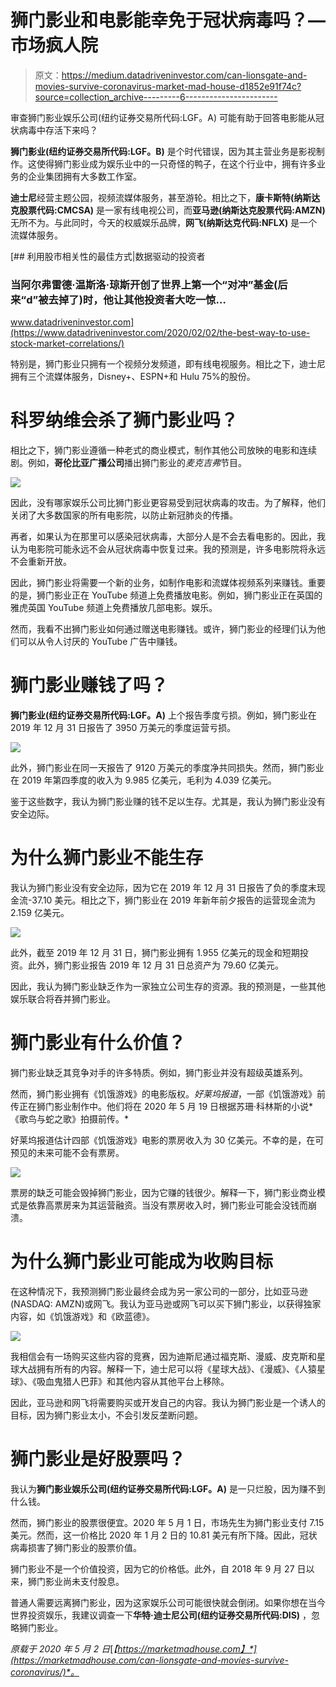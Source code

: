 # 狮门影业和电影能幸免于冠状病毒吗？—市场疯人院

> 原文：<https://medium.datadriveninvestor.com/can-lionsgate-and-movies-survive-coronavirus-market-mad-house-d1852e91f74c?source=collection_archive---------6----------------------->

审查狮门影业娱乐公司(纽约证券交易所代码:LGF。A) 可能有助于回答电影能从冠状病毒中存活下来吗？

**狮门影业(纽约证券交易所代码:LGF。B)** 是个时代错误，因为其主营业务是影视制作。这使得狮门影业成为娱乐业中的一只奇怪的鸭子，在这个行业中，拥有许多业务的企业集团拥有大多数工作室。

**迪士尼**经营主题公园，视频流媒体服务，甚至游轮。相比之下，**康卡斯特(纳斯达克股票代码:CMCSA)** 是一家有线电视公司，而**亚马逊(纳斯达克股票代码:AMZN)** 无所不为。与此同时，今天的权威娱乐品牌，**网飞(纳斯达克代码:NFLX)** 是一个流媒体服务。

[](https://www.datadriveninvestor.com/2020/02/02/the-best-way-to-use-stock-market-correlations/) [## 利用股市相关性的最佳方式|数据驱动的投资者

### 当阿尔弗雷德·温斯洛·琼斯开创了世界上第一个“对冲”基金(后来“d”被去掉了)时，他让其他投资者大吃一惊…

www.datadriveninvestor.com](https://www.datadriveninvestor.com/2020/02/02/the-best-way-to-use-stock-market-correlations/) 

特别是，狮门影业只拥有一个视频分发频道，即有线电视服务。相比之下，迪士尼拥有三个流媒体服务，Disney+、ESPN+和 Hulu 75%的股份。

# 科罗纳维会杀了狮门影业吗？

相比之下，狮门影业遵循一种老式的商业模式，制作其他公司放映的电影和连续剧。例如，**哥伦比亚广播公司**播出狮门影业的*麦克吉弗*节目。

![](img/7f78893c4660421668df5553dfd16d6f.png)

因此，没有哪家娱乐公司比狮门影业更容易受到冠状病毒的攻击。为了解释，他们关闭了大多数国家的所有电影院，以防止新冠肺炎的传播。

再者，如果认为在那里可以感染冠状病毒，大部分人是不会去看电影的。因此，我认为电影院可能永远不会从冠状病毒中恢复过来。我的预测是，许多电影院将永远不会重新开放。

因此，狮门影业将需要一个新的业务，如制作电影和流媒体视频系列来赚钱。重要的是，狮门影业正在 YouTube 频道上免费播放电影。例如，狮门影业正在英国的雅虎英国 YouTube 频道上免费播放几部电影。娱乐。

然而，我看不出狮门影业如何通过赠送电影赚钱。或许，狮门影业的经理们认为他们可以从令人讨厌的 YouTube 广告中赚钱。

# 狮门影业赚钱了吗？

**狮门影业(纽约证券交易所代码:LGF。A)** 上个报告季度亏损。例如，狮门影业在 2019 年 12 月 31 日报告了 3950 万美元的季度运营亏损。

![](img/479cc4830e5b9d29345fb79b1622c6ab.png)

此外，狮门影业在同一天报告了 9120 万美元的季度净共同损失。然而，狮门影业在 2019 年第四季度的收入为 9.985 亿美元，毛利为 4.039 亿美元。

鉴于这些数字，我认为狮门影业赚的钱不足以生存。尤其是，我认为狮门影业没有安全边际。

# 为什么狮门影业不能生存

我认为狮门影业没有安全边际，因为它在 2019 年 12 月 31 日报告了负的季度末现金流-37.10 美元。相比之下，狮门影业在 2019 年新年前夕报告的运营现金流为 2.159 亿美元。

![](img/15d32461269c1a324d59902d692f8492.png)

此外，截至 2019 年 12 月 31 日，狮门影业拥有 1.955 亿美元的现金和短期投资。此外，狮门影业报告 2019 年 12 月 31 日总资产为 79.60 亿美元。

因此，我认为狮门影业缺乏作为一家独立公司生存的资源。我的预测是，一些其他娱乐联合将吞并狮门影业。

# 狮门影业有什么价值？

狮门影业缺乏其竞争对手的许多特质。例如，狮门影业并没有超级英雄系列。

然而，狮门影业拥有《饥饿游戏》的电影版权。*好莱坞报道*，一部《饥饿游戏》前传正在狮门影业制作中。他们将在 2020 年 5 月 19 日根据苏珊·科林斯的小说*《歌鸟与蛇之歌》拍摄前传。*

好莱坞报道估计四部《饥饿游戏》电影的票房收入为 30 亿美元。不幸的是，在可预见的未来可能不会有票房。

![](img/935b5c593ac4baa7090feb7424a21092.png)

票房的缺乏可能会毁掉狮门影业，因为它赚的钱很少。解释一下，狮门影业商业模式是依靠高票房来为其运营融资。当没有票房收入时，狮门影业可能会没钱而崩溃。

# 为什么狮门影业可能成为收购目标

在这种情况下，我预测狮门影业最终会成为另一家公司的一部分，比如亚马逊(NASDAQ: AMZN)或网飞。我认为亚马逊或网飞可以买下狮门影业，以获得独家内容，如《饥饿游戏》和《欧蓝德》。

![](img/ddc3048145f72feda0ae9bb49257cf5c.png)

我相信会有一场购买这些内容的竞赛，因为迪斯尼通过福克斯、漫威、皮克斯和星球大战拥有所有的内容。解释一下，迪士尼可以将《星球大战》、《漫威》、《人猿星球》、《吸血鬼猎人巴菲》和其他内容从其他平台上移除。

因此，亚马逊和网飞将需要购买或开发自己的内容。我认为狮门影业是一个诱人的目标，因为狮门影业太小，不会引发反垄断问题。

# 狮门影业是好股票吗？

我认为**狮门影业娱乐公司(纽约证券交易所代码:LGF。A)** 是一只烂股，因为赚不到什么钱。

然而，狮门影业的股票很便宜。2020 年 5 月 1 日，市场先生为狮门影业支付 7.15 美元。然而，这一价格比 2020 年 1 月 2 日的 10.81 美元有所下降。因此，冠状病毒损害了狮门影业的股票价值。

狮门影业不是一个价值投资，因为它的价格低。此外，自 2018 年 9 月 27 日以来，狮门影业尚未支付股息。

普通人需要远离狮门影业，因为这家娱乐公司可能很快就会倒闭。如果你想在当今世界投资娱乐，我建议调查一下**华特·迪士尼公司(纽约证券交易所代码:DIS)** ，忽略狮门影业。

*原载于 2020 年 5 月 2 日*[*【https://marketmadhouse.com】*](https://marketmadhouse.com/can-lionsgate-and-movies-survive-coronavirus/)*。*